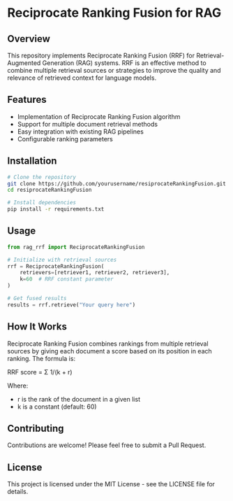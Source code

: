 # Reciprocate Ranking Fusion for RAG

## Overview
This repository implements Reciprocate Ranking Fusion (RRF) for Retrieval-Augmented Generation (RAG) systems. RRF is an effective method to combine multiple retrieval sources or strategies to improve the quality and relevance of retrieved context for language models.

## Features
- Implementation of Reciprocate Ranking Fusion algorithm
- Support for multiple document retrieval methods
- Easy integration with existing RAG pipelines
- Configurable ranking parameters

## Installation

```bash
# Clone the repository
git clone https://github.com/yourusername/resiprocateRankingFusion.git
cd resiprocateRankingFusion

# Install dependencies
pip install -r requirements.txt
```

## Usage

```python
from rag_rrf import ReciprocateRankingFusion

# Initialize with retrieval sources
rrf = ReciprocateRankingFusion(
    retrievers=[retriever1, retriever2, retriever3],
    k=60  # RRF constant parameter
)

# Get fused results
results = rrf.retrieve("Your query here")
```

## How It Works
Reciprocate Ranking Fusion combines rankings from multiple retrieval sources by giving each document a score based on its position in each ranking. The formula is:

RRF score = Σ 1/(k + r)

Where:
- r is the rank of the document in a given list
- k is a constant (default: 60)

## Contributing
Contributions are welcome! Please feel free to submit a Pull Request.

## License
This project is licensed under the MIT License - see the LICENSE file for details.